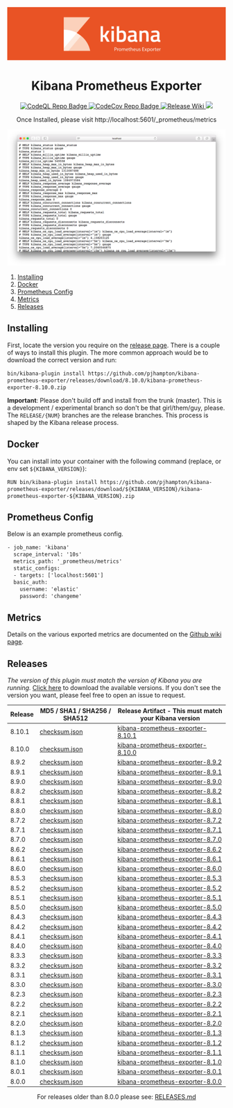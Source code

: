 <img src=".github/kpe_banner.png" />

<h1 align="center">Kibana Prometheus Exporter</h1>

<p align="center">
  <a href="https://github.com/pjhampton/kibana-prometheus-exporter/actions/workflows/codeql-analysis.yml">
    <img src="https://github.com/pjhampton/kibana-prometheus-exporter/actions/workflows/codeql-analysis.yml/badge.svg" alt="CodeQL Repo Badge" />
  </a>
  <a href="https://github.com/pjhampton/kibana-prometheus-exporter/actions/workflows/codecov.yml">
    <img src="https://github.com/pjhampton/kibana-prometheus-exporter/actions/workflows/codecov.yml/badge.svg" alt="CodeCov Repo Badge" />
  </a>
  <a href="https://github.com/pjhampton/kibana-prometheus-exporter/actions/workflows/release-wiki.yml">
    <img src="https://github.com/pjhampton/kibana-prometheus-exporter/actions/workflows/release-wiki.yml/badge.svg" alt="Release Wiki" />
  </a>
  <a href="https://snyk.io/test/github/pjhampton/kibana-prometheus-exporter">
    <img src="https://img.shields.io/badge/Snyk-Secured-8A2BE2.svg?logo=snyk">
  </a>
</p>

<p align="center">Once Installed, please visit http://localhost:5601/_prometheus/metrics</p>

<img src="https://raw.githubusercontent.com/pjhampton/kibana-prometheus-exporter/master/.github/kibana_prometheus.png" alt="kibana prometheus exporter">

1. [Installing](#installing)
1. [Docker](#docker)
1. [Prometheus Config](#prometheus-config)
1. [Metrics](#metrics)
1. [Releases](#releases)

## Installing

First, locate the version you require on the [release page](https://github.com/pjhampton/kibana-prometheus-exporter/releases). There is a couple of ways to install this plugin. The more common approach would be to download the correct version and run:

```
bin/kibana-plugin install https://github.com/pjhampton/kibana-prometheus-exporter/releases/download/8.10.0/kibana-prometheus-exporter-8.10.0.zip
```

**Important**: Please don't build off and install from the trunk (master). This is a development / experimental branch so don't be that girl/them/guy, please. The `RELEASE/{NUM}` branches are the release branches. This process is shaped by the Kibana release process.

## Docker

You can install into your container with the following command (replace, or env set `${KIBANA_VERSION}`):

```
RUN bin/kibana-plugin install https://github.com/pjhampton/kibana-prometheus-exporter/releases/download/${KIBANA_VERSION}/kibana-prometheus-exporter-${KIBANA_VERSION}.zip
```

## Prometheus Config

Below is an example prometheus config. 

```
- job_name: 'kibana'
  scrape_interval: '10s'
  metrics_path: '_prometheus/metrics'
  static_configs:
  - targets: ['localhost:5601']
  basic_auth:
    username: 'elastic'
    password: 'changeme'
```

## Metrics 

Details on the various exported metrics are documented on the [Github wiki page](https://github.com/pjhampton/kibana-prometheus-exporter/wiki).

## Releases

*The version of this plugin must match the version of Kibana you are running.* [Click here](https://github.com/pjhampton/kibana-prometheus-exporter/releases) to download the available versions. If you don't see the version you want, please feel free to open an issue to request.

| Release | MD5 / SHA1 / SHA256 / SHA512   | Release Artifact - This must match your Kibana version |
|---------|-------------------------------|------------------------------------------------------------------|
| 8.10.1 | [checksum.json](https://github.com/pjhampton/kibana-prometheus-exporter/releases/download/8.10.1/checksum.json) | [kibana-prometheus-exporter-8.10.1](https://github.com/pjhampton/kibana-prometheus-exporter/releases/tag/8.10.1)   |
| 8.10.0 | [checksum.json](https://github.com/pjhampton/kibana-prometheus-exporter/releases/download/8.10.0/checksum.json) | [kibana-prometheus-exporter-8.10.0](https://github.com/pjhampton/kibana-prometheus-exporter/releases/tag/8.10.0)   |
| 8.9.2 | [checksum.json](https://github.com/pjhampton/kibana-prometheus-exporter/releases/download/8.9.2/checksum.json) | [kibana-prometheus-exporter-8.9.2](https://github.com/pjhampton/kibana-prometheus-exporter/releases/tag/8.9.2)   |
| 8.9.1 | [checksum.json](https://github.com/pjhampton/kibana-prometheus-exporter/releases/download/8.9.1/checksum.json) | [kibana-prometheus-exporter-8.9.1](https://github.com/pjhampton/kibana-prometheus-exporter/releases/tag/8.9.1)   |
| 8.9.0 | [checksum.json](https://github.com/pjhampton/kibana-prometheus-exporter/releases/download/8.9.0/checksum.json) | [kibana-prometheus-exporter-8.9.0](https://github.com/pjhampton/kibana-prometheus-exporter/releases/tag/8.9.0)   |
| 8.8.2 | [checksum.json](https://github.com/pjhampton/kibana-prometheus-exporter/releases/download/8.8.2/checksum.json) | [kibana-prometheus-exporter-8.8.2](https://github.com/pjhampton/kibana-prometheus-exporter/releases/tag/8.8.2)   |
| 8.8.1 | [checksum.json](https://github.com/pjhampton/kibana-prometheus-exporter/releases/download/8.8.1/checksum.json) | [kibana-prometheus-exporter-8.8.1](https://github.com/pjhampton/kibana-prometheus-exporter/releases/tag/8.8.1)   |
| 8.8.0 | [checksum.json](https://github.com/pjhampton/kibana-prometheus-exporter/releases/download/8.8.0/checksum.json) | [kibana-prometheus-exporter-8.8.0](https://github.com/pjhampton/kibana-prometheus-exporter/releases/tag/8.8.0)   |
| 8.7.2 | [checksum.json](https://github.com/pjhampton/kibana-prometheus-exporter/releases/download/8.7.2/checksum.json) | [kibana-prometheus-exporter-8.7.2](https://github.com/pjhampton/kibana-prometheus-exporter/releases/tag/8.7.2)   |
| 8.7.1 | [checksum.json](https://github.com/pjhampton/kibana-prometheus-exporter/releases/download/8.7.1/checksum.json) | [kibana-prometheus-exporter-8.7.1](https://github.com/pjhampton/kibana-prometheus-exporter/releases/tag/8.7.1)   |
| 8.7.0 | [checksum.json](https://github.com/pjhampton/kibana-prometheus-exporter/releases/download/8.7.0/checksum.json) | [kibana-prometheus-exporter-8.7.0](https://github.com/pjhampton/kibana-prometheus-exporter/releases/tag/8.7.0)   |
| 8.6.2 | [checksum.json](https://github.com/pjhampton/kibana-prometheus-exporter/releases/download/8.6.2/checksum.json) | [kibana-prometheus-exporter-8.6.2](https://github.com/pjhampton/kibana-prometheus-exporter/releases/tag/8.6.2)   |
| 8.6.1 | [checksum.json](https://github.com/pjhampton/kibana-prometheus-exporter/releases/download/8.6.1/checksum.json) | [kibana-prometheus-exporter-8.6.1](https://github.com/pjhampton/kibana-prometheus-exporter/releases/tag/8.6.1)   |
| 8.6.0 | [checksum.json](https://github.com/pjhampton/kibana-prometheus-exporter/releases/download/8.6.0/checksum.json) | [kibana-prometheus-exporter-8.6.0](https://github.com/pjhampton/kibana-prometheus-exporter/releases/tag/8.6.0)   |
| 8.5.3 | [checksum.json](https://github.com/pjhampton/kibana-prometheus-exporter/releases/download/8.5.3/checksum.json) | [kibana-prometheus-exporter-8.5.3](https://github.com/pjhampton/kibana-prometheus-exporter/releases/tag/8.5.3)   |
| 8.5.2 | [checksum.json](https://github.com/pjhampton/kibana-prometheus-exporter/releases/download/8.5.2/checksum.json) | [kibana-prometheus-exporter-8.5.2](https://github.com/pjhampton/kibana-prometheus-exporter/releases/tag/8.5.2)   |
| 8.5.1 | [checksum.json](https://github.com/pjhampton/kibana-prometheus-exporter/releases/download/8.5.1/checksum.json) | [kibana-prometheus-exporter-8.5.1](https://github.com/pjhampton/kibana-prometheus-exporter/releases/tag/8.5.1)   |
| 8.5.0 | [checksum.json](https://github.com/pjhampton/kibana-prometheus-exporter/releases/download/8.5.0/checksum.json) | [kibana-prometheus-exporter-8.5.0](https://github.com/pjhampton/kibana-prometheus-exporter/releases/tag/8.5.0)   |
| 8.4.3 | [checksum.json](https://github.com/pjhampton/kibana-prometheus-exporter/releases/download/8.4.3/checksum.json) | [kibana-prometheus-exporter-8.4.3](https://github.com/pjhampton/kibana-prometheus-exporter/releases/tag/8.4.3)   |
| 8.4.2 | [checksum.json](https://github.com/pjhampton/kibana-prometheus-exporter/releases/download/8.4.2/checksum.json) | [kibana-prometheus-exporter-8.4.2](https://github.com/pjhampton/kibana-prometheus-exporter/releases/tag/8.4.2)   |
| 8.4.1 | [checksum.json](https://github.com/pjhampton/kibana-prometheus-exporter/releases/download/8.4.1/checksum.json) | [kibana-prometheus-exporter-8.4.1](https://github.com/pjhampton/kibana-prometheus-exporter/releases/tag/8.4.1)   |
| 8.4.0 | [checksum.json](https://github.com/pjhampton/kibana-prometheus-exporter/releases/download/8.4.0/checksum.json) | [kibana-prometheus-exporter-8.4.0](https://github.com/pjhampton/kibana-prometheus-exporter/releases/tag/8.4.0)   |
| 8.3.3 | [checksum.json](https://github.com/pjhampton/kibana-prometheus-exporter/releases/download/8.3.1/checksum.json) | [kibana-prometheus-exporter-8.3.3](https://github.com/pjhampton/kibana-prometheus-exporter/releases/tag/8.3.3)   |
| 8.3.2 | [checksum.json](https://github.com/pjhampton/kibana-prometheus-exporter/releases/download/8.3.1/checksum.json) | [kibana-prometheus-exporter-8.3.2](https://github.com/pjhampton/kibana-prometheus-exporter/releases/tag/8.3.2)   |
| 8.3.1 | [checksum.json](https://github.com/pjhampton/kibana-prometheus-exporter/releases/download/8.3.1/checksum.json) | [kibana-prometheus-exporter-8.3.1](https://github.com/pjhampton/kibana-prometheus-exporter/releases/tag/8.3.1)   |
| 8.3.0 | [checksum.json](https://github.com/pjhampton/kibana-prometheus-exporter/releases/download/8.3.0/checksum.json) | [kibana-prometheus-exporter-8.3.0](https://github.com/pjhampton/kibana-prometheus-exporter/releases/tag/8.3.0)   |
| 8.2.3 | [checksum.json](https://github.com/pjhampton/kibana-prometheus-exporter/releases/download/8.2.3/checksum.json) | [kibana-prometheus-exporter-8.2.3](https://github.com/pjhampton/kibana-prometheus-exporter/releases/tag/8.2.3)   |
| 8.2.2 | [checksum.json](https://github.com/pjhampton/kibana-prometheus-exporter/releases/download/8.2.2/checksum.json) | [kibana-prometheus-exporter-8.2.2](https://github.com/pjhampton/kibana-prometheus-exporter/releases/tag/8.2.2)   |
| 8.2.1 | [checksum.json](https://github.com/pjhampton/kibana-prometheus-exporter/releases/download/8.2.1/checksum.json) | [kibana-prometheus-exporter-8.2.1](https://github.com/pjhampton/kibana-prometheus-exporter/releases/tag/8.2.1)   |
| 8.2.0 | [checksum.json](https://github.com/pjhampton/kibana-prometheus-exporter/releases/download/8.2.0/checksum.json) | [kibana-prometheus-exporter-8.2.0](https://github.com/pjhampton/kibana-prometheus-exporter/releases/tag/8.2.0)   |
| 8.1.3 | [checksum.json](https://github.com/pjhampton/kibana-prometheus-exporter/releases/download/8.1.3/checksum.json) | [kibana-prometheus-exporter-8.1.3](https://github.com/pjhampton/kibana-prometheus-exporter/releases/tag/8.1.3)   |
| 8.1.2 | [checksum.json](https://github.com/pjhampton/kibana-prometheus-exporter/releases/download/8.1.2/checksum.json) | [kibana-prometheus-exporter-8.1.2](https://github.com/pjhampton/kibana-prometheus-exporter/releases/tag/8.1.2)   |
| 8.1.1 | [checksum.json](https://github.com/pjhampton/kibana-prometheus-exporter/releases/download/8.1.1/checksum.json) | [kibana-prometheus-exporter-8.1.1](https://github.com/pjhampton/kibana-prometheus-exporter/releases/tag/8.1.1)   |
| 8.1.0 | [checksum.json](https://github.com/pjhampton/kibana-prometheus-exporter/releases/download/8.1.0/checksum.json) | [kibana-prometheus-exporter-8.1.0](https://github.com/pjhampton/kibana-prometheus-exporter/releases/tag/8.1.0)   |
| 8.0.1 | [checksum.json](https://github.com/pjhampton/kibana-prometheus-exporter/releases/download/8.0.1/checksum.json) | [kibana-prometheus-exporter-8.0.1](https://github.com/pjhampton/kibana-prometheus-exporter/releases/tag/8.0.1)   |
| 8.0.0 | [checksum.json](https://github.com/pjhampton/kibana-prometheus-exporter/releases/download/8.0.0/checksum.json) | [kibana-prometheus-exporter-8.0.0](https://github.com/pjhampton/kibana-prometheus-exporter/releases/tag/8.0.0)   |

<p align="center">For releases older than 8.0.0 please see: <a href="RELEASES.md">RELEASES.md</a></p>

